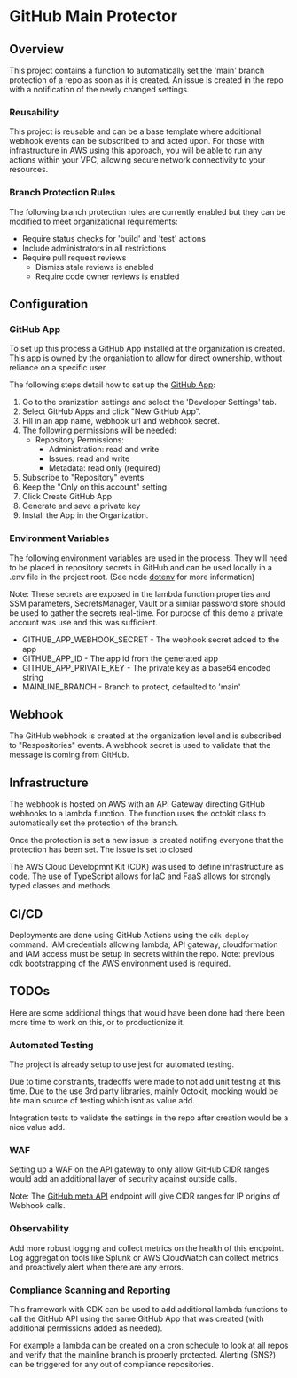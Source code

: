 # GitHub Main Protector

## Overview

This project contains a function to automatically set the 'main' branch protection of a repo as soon as it is created. An issue is created in the repo with a notification of the newly changed settings.

### Reusability

This project is reusable and can be a base template where additional webhook events can be subscribed to and acted upon. For those with infrastructure in AWS using this approach, you will be able to run any actions within your VPC, allowing secure network connectivity to your resources.

### Branch Protection Rules

The following branch protection rules are currently enabled but they can be modified to meet organizational requirements:

- Require status checks for 'build' and 'test' actions
- Include administrators in all restrictions
- Require pull request reviews
  - Dismiss stale reviews is enabled
  - Require code owner reviews is enabled

## Configuration

### GitHub App

To set up this process a GitHub App installed at the organization is created. This app is owned by the organiation to allow for direct ownership, without reliance on a specific user.

The following steps detail how to set up the [GitHub App](https://docs.github.com/en/developers/apps/building-github-apps/creating-a-github-app):

1. Go to the oranization settings and select the 'Developer Settings' tab.
2. Select GitHub Apps and click "New GitHub App".
3. Fill in an app name, webhook url and webhook secret.
4. The following permissions will be needed:
   - Repository Permissions:
     - Administration: read and write
     - Issues: read and write
     - Metadata: read only (required)
5. Subscribe to "Repository" events
6. Keep the "Only on this account" setting.
7. Click Create GitHub App
8. Generate and save a private key
9. Install the App in the Organization.

### Environment Variables

The following environment variables are used in the process. They will need to be placed in repository secrets in GitHub and can be used locally in a .env file in the project root. (See node [dotenv](https://www.npmjs.com/package/dotenv) for more information)

Note: These secrets are exposed in the lambda function properties and SSM parameters, SecretsManager, Vault or a similar password store should be used to gather the secrets real-time. For purpose of this demo a private account was use and this was sufficient.

- GITHUB_APP_WEBHOOK_SECRET - The webhook secret added to the app
- GITHUB_APP_ID - The app id from the generated app
- GITHUB_APP_PRIVATE_KEY - The private key as a base64 encoded string
- MAINLINE_BRANCH - Branch to protect, defaulted to 'main'

## Webhook

The GitHub webhook is created at the organization level and is subscribed to "Respositories" events. A webhook secret is used to validate that the message is coming from GitHub.

## Infrastructure

The webhook is hosted on AWS with an API Gateway directing GitHub webhooks to a lambda function. The function uses the octokit class to automatically set the protection of the branch.

Once the protection is set a new issue is created notifing everyone that the protection has been set. The issue is set to closed

The AWS Cloud Developmnt Kit (CDK) was used to define infrastructure as code. The use of TypeScript allows for IaC and FaaS allows for strongly typed classes and methods.

## CI/CD

Deployments are done using GitHub Actions using the `cdk deploy` command. IAM credentials allowing lambda, API gateway, cloudformation and IAM access must be setup in secrets within the repo. Note: previous cdk bootstrapping of the AWS environment used is required.

## TODOs

Here are some additional things that would have been done had there been more time to work on this, or to productionize it.

### Automated Testing

The project is already setup to use jest for automated testing.

Due to time constraints, tradeoffs were made to not add unit testing at this time. Due to the use 3rd party libraries, mainly Octokit, mocking would be hte main source of testing which isnt as value add.

Integration tests to validate the settings in the repo after creation would be a nice value add.

### WAF

Setting up a WAF on the API gateway to only allow GitHub CIDR ranges would add an additional layer of security against outside calls.

Note: The [GitHub meta API](https://api.github.com/meta) endpoint will give CIDR ranges for IP origins of Webhook calls.

### Observability

Add more robust logging and collect metrics on the health of this endpoint. Log aggregation tools like Splunk or AWS CloudWatch can collect metrics and proactively alert when there are any errors.

### Compliance Scanning and Reporting

This framework with CDK can be used to add additional lambda functions to call the GitHub API using the same GitHub App that was created (with additional permissions added as needed).

For example a lambda can be created on a cron schedule to look at all repos and verify that the mainline branch is properly protected. Alerting (SNS?) can be triggered for any out of compliance repositories.
